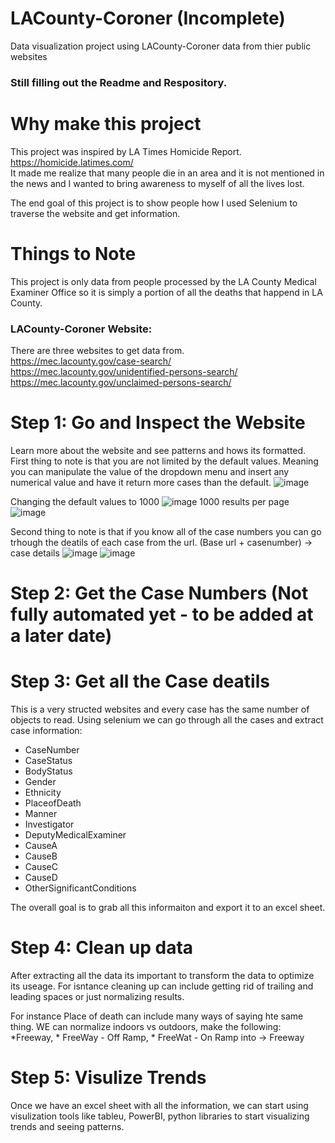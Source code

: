 # LACounty-Coroner (Incomplete)
Data visualization project using LACounty-Coroner data from thier public websites
<br />
### Still filling out the Readme and Respository.
# Why make this project
This project was inspired by LA Times Homicide Report. https://homicide.latimes.com/ <br />
It made me realize that many people die in an area and it is not mentioned in the news and I wanted to bring awareness to myself of all the lives lost. 

The end goal of this project is to show people how I used Selenium to traverse the website and get information.
# Things to Note
This project is only data from people processed by the LA County Medical Examiner Office so it is simply a portion of all the deaths that happend in LA County. 

### LACounty-Coroner Website:
There are three websites to get data from. <br />
https://mec.lacounty.gov/case-search/<br />
https://mec.lacounty.gov/unidentified-persons-search/<br />
https://mec.lacounty.gov/unclaimed-persons-search/<br />

# Step 1: Go and Inspect the Website
Learn more about the website and see patterns and hows its formatted. First thing to note is that you are not limited by the default values. Meaning you can manipulate the value of the dropdown menu and insert any numerical value and have it return more cases than the default. 
![image](https://user-images.githubusercontent.com/51274827/184560847-ec12809e-4ed2-49a1-9bec-29b3935ad044.png)

Changing the default values to 1000
![image](https://user-images.githubusercontent.com/51274827/184561360-8d52a99b-e10d-4eed-aea1-ccb3256baef3.png)
1000 results per page
![image](https://user-images.githubusercontent.com/51274827/184561435-605cf199-9a35-465b-842e-55cf26e4d10d.png)

Second thing to note is that if you know all of the case numbers you can go trhough the deatils of each case from the url. (Base url + casenumber) -> case details
![image](https://user-images.githubusercontent.com/51274827/184560486-06df2d87-4a71-44f8-9ca0-c13dd9f7a21d.png)
![image](https://user-images.githubusercontent.com/51274827/184560506-4d3a9860-5d1c-4bc9-b544-ae2bf140d9c7.png)


# Step 2: Get the Case Numbers (Not fully automated yet - to be added at a later date)




# Step 3: Get all the Case deatils
This is a very structed websites and every case has the same number of objects to read. Using selenium we can go through all the cases and extract case information:
* CaseNumber
* CaseStatus
* BodyStatus
* Gender
* Ethnicity
* PlaceofDeath 
* Manner
* Investigator
* DeputyMedicalExaminer
* CauseA 
* CauseB
* CauseC 
* CauseD 
* OtherSignificantConditions

The overall goal is to grab all this informaiton and export it to an excel sheet. 

# Step 4: Clean up data
After extracting all the data its important to transform the data to optimize its useage. For isntance cleaning up can include getting rid of trailing and leading spaces or just normalizing results. 

For instance Place of death can include many ways of saying hte same thing. WE can normalize indoors vs outdoors, make the following: *Freeway, * FreeWay - Off Ramp, * FreeWat - On Ramp 
into -> Freeway

# Step 5: Visulize Trends  
Once we have an excel sheet with all the information, we can start using visulization tools like tableu, PowerBI, python libraries to start visualizing trends and seeing patterns.  
